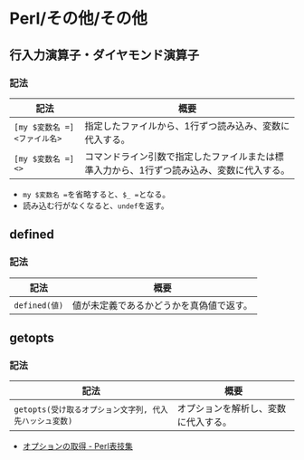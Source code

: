 # Perl/その他/その他

## 行入力演算子・ダイヤモンド演算子

### 記法

| 記法                          | 概要                                                         |
| ----------------------------- | ------------------------------------------------------------ |
| `[my $変数名 =] <ファイル名>` | 指定したファイルから、1行ずつ読み込み、変数に代入する。      |
| `[my $変数名 =] <>`           | コマンドライン引数で指定したファイルまたは標準入力から、1行ずつ読み込み、変数に代入する。 |

- `my $変数名 =`を省略すると、`$_ =`となる。
- 読み込む行がなくなると、`undef`を返す。

## defined

### 記法

| 記法          | 概要                                     |
| ------------- | ---------------------------------------- |
| `defined(値)` | 値が未定義であるかどうかを真偽値で返す。 |

## getopts

### 記法

| 記法                                                    | 概要                                 |
| ------------------------------------------------------- | ------------------------------------ |
| `getopts(受け取るオプション文字列, 代入先ハッシュ変数)` | オプションを解析し、変数に代入する。 |

- [オプションの取得 - Perl表技集](https://mas3lab.net/perl/waza/opt_std.html)
